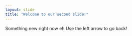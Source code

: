 ```yaml
---
layout: slide
title: "Welcome to our second slide!"
---
```

Something new right now eh
Use the left arrow to go back!
